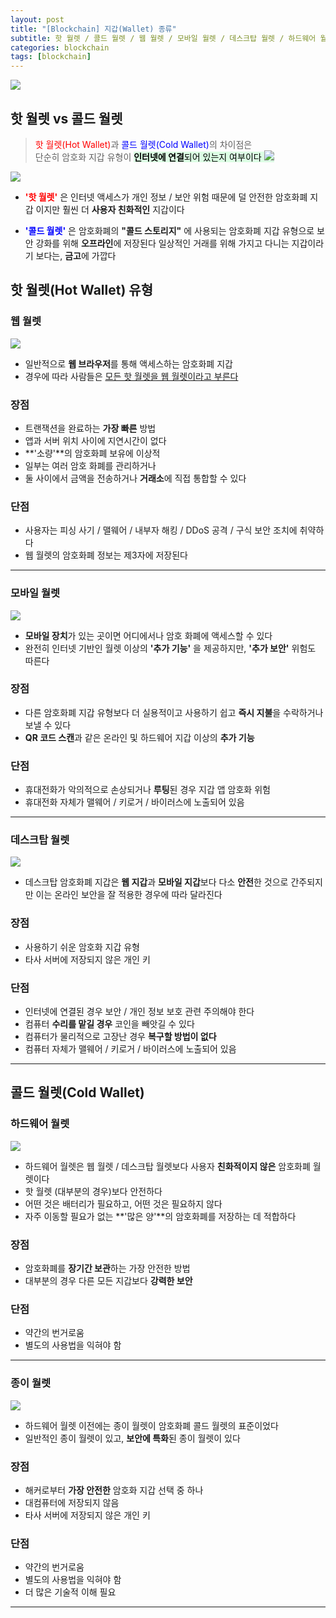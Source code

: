 ```yaml
---
layout: post
title: "[Blockchain] 지갑(Wallet) 종류"
subtitle: 핫 월렛 / 콜드 월렛 / 웹 월렛 / 모바일 월렛 / 데스크탑 월렛 / 하드웨어 월렛 / 종이 월렛
categories: blockchain
tags: [blockchain]
---
```


![](https://velog.velcdn.com/images/-__-/post/2d0b3dd6-6be4-467e-9f5c-b31e112b753a/image.png)

## 핫 월렛 vs 콜드 월렛

> <span style="color: red">핫 월렛(Hot Wallet)</span>과 <span style="color: blue">콜드 월렛(Cold Wallet)</span>의 차이점은<br>
> 단순히 암호화 지갑 유형이 <span style='background-color: #dcffe4; color:#000;'>**인터넷에 연결**되어 있는지 여부이다
> ![](https://velog.velcdn.com/images/-__-/post/15f47c05-360d-4118-b26e-84423efe036d/image.png)

![](https://velog.velcdn.com/images/-__-/post/627c18bd-f054-48c5-9b9d-c338d6ef03ad/image.png)

- <span style="color: red">**'핫 월렛'**</span> 은 인터넷 액세스가 개인 정보 / 보안 위험 때문에
  덜 안전한 암호화폐 지갑 이지만 훨씬 더 **사용자 친화적인** 지갑이다

- <span style="color: blue">**'콜드 월렛'**</span> 은 암호화폐의 **"콜드 스토리지"** 에 사용되는 암호화폐 지갑 유형으로 보안 강화를 위해 **오프라인**에 저장된다
  일상적인 거래를 위해 가지고 다니는 지갑이라기 보다는, **금고**에 가깝다

## 핫 월렛(Hot Wallet) 유형

### 웹 월렛

![](https://velog.velcdn.com/images/-__-/post/730f536a-d16a-4767-b405-8f53528b1fc9/image.png)

- 일반적으로 **웹 브라우저**를 통해 액세스하는 암호화폐 지갑
- 경우에 따라 사람들은 <u>모든 핫 월렛을 웹 월렛이라고 부른다</u>

### 장점

- 트랜잭션을 완료하는 **가장 빠른** 방법
- 앱과 서버 위치 사이에 지연시간이 없다
- **'소량'**의 암호화폐 보유에 이상적
- 일부는 여러 암호 화폐를 관리하거나
- 둘 사이에서 금액을 전송하거나 **거래소**에 직접 통합할 수 있다

### 단점

- 사용자는 피싱 사기 / 맬웨어 / 내부자 해킹 / DDoS 공격 / 구식 보안 조치에 취약하다
- 웹 월렛의 암호화폐 정보는 제3자에 저장된다

<hr>

### 모바일 월렛

![](https://velog.velcdn.com/images/-__-/post/7d20d28a-9619-4e64-8c57-551e0a63c89c/image.png)

- **모바일 장치**가 있는 곳이면 어디에서나 암호 화폐에 액세스할 수 있다
- 완전히 인터넷 기반인 월렛 이상의 **'추가 기능'** 을 제공하지만, **'추가 보안'** 위험도 따른다

### 장점

- 다른 암호화폐 지갑 유형보다 더 실용적이고 사용하기 쉽고 **즉시 지불**을 수락하거나 보낼 수 있다
- **QR 코드 스캔**과 같은 온라인 및 하드웨어 지갑 이상의 **추가 기능**

### 단점

- 휴대전화가 악의적으로 손상되거나 **루팅**된 경우 지갑 앱 암호화 위험
- 휴대전화 자체가 맬웨어 / 키로거 / 바이러스에 노출되어 있음

<hr>

### 데스크탑 월렛

![](https://velog.velcdn.com/images/-__-/post/658952b3-370a-4934-ad8b-cd94830113be/image.png)

- 데스크탑 암호화폐 지갑은 **웹 지갑**과 **모바일 지갑**보다 다소 **안전**한 것으로 간주되지만 이는 온라인 보안을 잘 적용한 경우에 따라 달라진다

### 장점

- 사용하기 쉬운 암호화 지갑 유형
- 타사 서버에 저장되지 않은 개인 키

### 단점

- 인터넷에 연결된 경우 보안 / 개인 정보 보호 관련 주의해야 한다
- 컴퓨터 **수리를 맡길 경우** 코인을 빼앗길 수 있다
- 컴퓨터가 물리적으로 고장난 경우 **복구할 방법이 없다**
- 컴퓨터 자체가 맬웨어 / 키로거 / 바이러스에 노출되어 있음

<hr>

## 콜드 월렛(Cold Wallet)

### 하드웨어 월렛

![](https://velog.velcdn.com/images/-__-/post/8070a58d-b9d7-4f01-82c2-02910c2c24c1/image.png)

- 하드웨어 월렛은 웹 월렛 / 데스크탑 월렛보다 사용자 **친화적이지 않은** 암호화폐 월렛이다
- 핫 월렛 (대부분의 경우)보다 안전하다
- 어떤 것은 배터리가 필요하고, 어떤 것은 필요하지 않다
- 자주 이동할 필요가 없는 **'많은 양'**의 암호화폐를 저장하는 데 적합하다

### 장점

- 암호화폐를 **장기간 보관**하는 가장 안전한 방법
- 대부분의 경우 다른 모든 지갑보다 **강력한 보안**

### 단점

- 약간의 번거로움
- 별도의 사용법을 익혀야 함

<hr>

### 종이 월렛

![](https://velog.velcdn.com/images/-__-/post/9d095968-8702-46a4-a72d-1315d0fb4423/image.png)

- 하드웨어 월렛 이전에는 종이 월렛이 암호화폐 콜드 월렛의 표준이었다
- 일반적인 종이 월렛이 있고, **보안에 특화**된 종이 월렛이 있다

### 장점

- 해커로부터 **가장 안전한** 암호화 지갑 선택 중 하나
- 대컴퓨터에 저장되지 않음
- 타사 서버에 저장되지 않은 개인 키

### 단점

- 약간의 번거로움
- 별도의 사용법을 익혀야 함
- 더 많은 기술적 이해 필요

---
